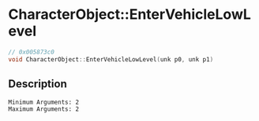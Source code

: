 # CharacterObject::EnterVehicleLowLevel
```c
// 0x005873c0
void CharacterObject::EnterVehicleLowLevel(unk p0, unk p1)
```
## Description
```
Minimum Arguments: 2
Maximum Arguments: 2
```
